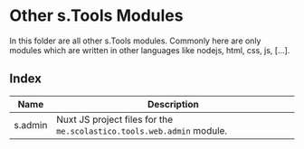 # Other s.Tools Modules
In this folder are all other s.Tools modules. Commonly here are only modules which are
written in other languages like nodejs, html, css, js, [...].

## Index
| Name    | Description                                                           |
|---------|-----------------------------------------------------------------------|
| s.admin | Nuxt JS project files for the `me.scolastico.tools.web.admin` module. |

